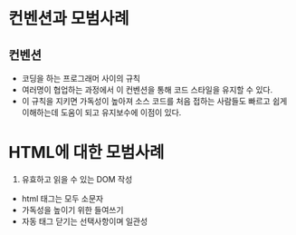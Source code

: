 # 컨벤션과 모범사례
## 컨벤션
+ 코딩을 하는 프로그래머 사이의 규칙
+ 여러명이 협업하는 과정에서 이 컨벤션을 통해 코드 스타일을 유지할 수 있다. 
+ 이 규칙을 지키면 가독성이 높아져 소스 코드를 처음 접하는 사람들도 빠르고 쉽게 이해하는데 도움이 되고 유지보수에 이점이 있다.

# HTML에 대한 모범사례
1. 유효하고 읽을 수 있는 DOM 작성
- html 태그는 모두 소문자
- 가독성을 높이기 위한 들여쓰기
- 자동 태그 닫기는 선택사항이며 일관성
